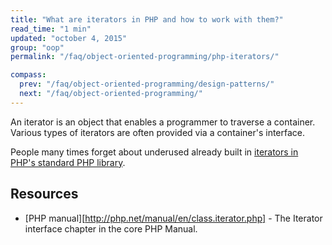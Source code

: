 ```yaml
---
title: "What are iterators in PHP and how to work with them?"
read_time: "1 min"
updated: "october 4, 2015"
group: "oop"
permalink: "/faq/object-oriented-programming/php-iterators/"

compass:
  prev: "/faq/object-oriented-programming/design-patterns/"
  next: "/faq/object-oriented-programming/"
---
```


An iterator is an object that enables a programmer to traverse a container. Various types of iterators are often provided via a container's interface.

People many times forget about underused already built in [iterators in PHP's standard PHP library](http://php.net/manual/en/spl.iterators.php).

## Resources

* [PHP manual][http://php.net/manual/en/class.iterator.php] - The Iterator interface chapter in the core PHP Manual.
